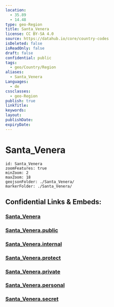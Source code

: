 ```yaml
---
location:
  - 35.89
  - 14.48
type: geo-Region
title: Santa_Venera
license: CC BY-SA 4.0
source: https://datahub.io/core/country-codes
isDeleted: false
isReadOnly: false
draft: false
confidential: public
tags:
  - geo/Country/Region
aliases:
  - Santa_Venera
Languages:
  - de
cssclasses:
  - geo-Region
publish: true
linkTitle:
keywords:
layout:
publishDate:
expiryDate:
---
```


# Santa_Venera

```leaflet
id: Santa_Venera
zoomFeatures: true 
minZoom: 2 
maxZoom: 18
geojsonFolder: ./Santa_Venera/
markerFolder: ./Santa_Venera/
```


## Confidential Links & Embeds: 

### [Santa_Venera](/_Standards/Earth/Continent/Europe/Europe~South/Malta/Regions~Malta/Ċentrali/counties~Ċentrali/Santa_Venera.md) 

### [Santa_Venera.public](/_public/Earth/Continent/Europe/Europe~South/Malta/Regions~Malta/Ċentrali/counties~Ċentrali/Santa_Venera.public.md) 

### [Santa_Venera.internal](/_internal/Earth/Continent/Europe/Europe~South/Malta/Regions~Malta/Ċentrali/counties~Ċentrali/Santa_Venera.internal.md) 

### [Santa_Venera.protect](/_protect/Earth/Continent/Europe/Europe~South/Malta/Regions~Malta/Ċentrali/counties~Ċentrali/Santa_Venera.protect.md) 

### [Santa_Venera.private](/_private/Earth/Continent/Europe/Europe~South/Malta/Regions~Malta/Ċentrali/counties~Ċentrali/Santa_Venera.private.md) 

### [Santa_Venera.personal](/_personal/Earth/Continent/Europe/Europe~South/Malta/Regions~Malta/Ċentrali/counties~Ċentrali/Santa_Venera.personal.md) 

### [Santa_Venera.secret](/_secret/Earth/Continent/Europe/Europe~South/Malta/Regions~Malta/Ċentrali/counties~Ċentrali/Santa_Venera.secret.md)

